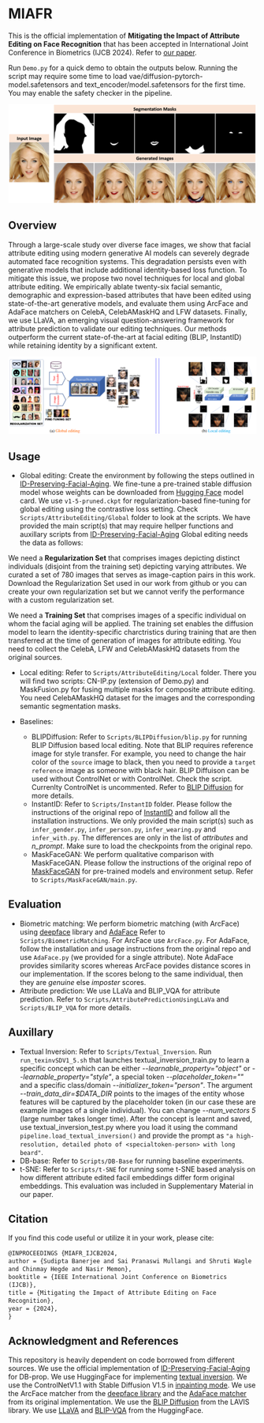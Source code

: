 # MIAFR
This is the official implementation of **Mitigating the Impact of Attribute Editing on Face Recognition** that has been accepted in International Joint Conference in Biometrics (IJCB 2024). Refer to [our paper](https://arxiv.org/html/2403.08092v1).

Run `Demo.py` for a quick demo to obtain the outputs below. Running the script may require some time to load vae/diffusion-pytorch-model.safetensors and text_encoder/model.safetensors for the first time. You may enable the safety checker in the pipeline.

![alt text](GithubDemo.PNG)

## Overview
Through a large-scale study over diverse face images, we show that facial attribute editing using modern generative AI models can severely degrade automated face recognition systems. This degradation persists even with generative models that include additional identity-based loss function. To mitigate this issue, we propose two novel techniques for local and global attribute editing. We empirically ablate twenty-six facial semantic, demographic and expression-based attributes that have been edited using state-of-the-art generative models, and evaluate them using ArcFace and AdaFace matchers on CelebA, CelebAMaskHQ and LFW datasets. Finally, we use LLaVA, an emerging visual question-answering framework for attribute prediction to validate our editing techniques. Our methods outperform the current state-of-the-art at facial editing (BLIP, InstantID) while retaining identity by a significant extent.

![alt text](IJCB2024_Overview.PNG)

## Usage
- Global editing: Create the environment by following the steps outlined in [ID-Preserving-Facial-Aging](https://github.com/sudban3089/ID-Preserving-Facial-Aging). We fine-tune a pre-trained stable diffusion model whose weights can be downloaded from [Hugging Face](https://huggingface.co/CompVis) model card. We use `v1-5-pruned.ckpt` for regularization-based fine-tuning for global editing using the contrastive loss setting. Check `Scripts/AttributeEditing/Global` folder to look at the scripts. We have provided the main script(s) that may require hellper functions and auxillary scripts from [ID-Preserving-Facial-Aging](https://github.com/sudban3089/ID-Preserving-Facial-Aging) Global editing needs the data as follows:

We need a **Regularization Set** that comprises images depicting distinct individuals (disjoint from the training set) depicting varying attributes. We curated a set of 780 images that serves as image-caption pairs in this work. Download the Regularization Set used in our work from github or you can create your own regularization set but we cannot verify the performance with a custom regularization set. 

We need a **Training Set** that comprises images of a specific individual on whom the facial aging will be applied. The training set enables the diffusion model to learn the identity-specific charctristics during training that are then transferred at the time of generation of images for attribute editing. You need to collect the CelebA, LFW and CelebAMaskHQ datasets from the original sources.

- Local editing: Refer to `Scripts/AttributeEditing/Local` folder. There you will find two scripts: CN-IP.py (extension of Demo.py) and MaskFusion.py for fusing multiple masks for composite attribute editing. You need CelebAMaskHQ dataset for the images and the corresponding semantic segmentation masks.

- Baselines:
  - BLIPDiffusion: Refer to `Scripts/BLIPDiffusion/blip.py` for running BLIP Diffusion based local editing. Note that BLIP requires reference image for style transfer. For example, you need to change the hair color of the `source` image to black, then you need to provide a `target reference` image as someone with black hair. BLIP Diffuison can be used without ControlNet or with ControlNet. Check the script. Currenlty ControlNet is uncommented. Refer to [BLIP Diffusion](https://github.com/salesforce/LAVIS/tree/main/projects/blip-diffusion) for more details.
  - InstantID: Refer to `Scripts/InstantID` folder. Please follow the instructions of the original repo of [InstantID](https://github.com/InstantID/InstantID) and follow all the installation instructions. We only provided the main script(s) such as `infer_gender.py`, `infer_person.py`, `infer_wearing.py` and `infer_with.py`. The differences are only in the list of *attributes* and *n_prompt*. Make sure to load the checkpoints from the original repo.
  - MaskFaceGAN: We perform qualitative comparison with MaskFaceGAN. Please follow the instructions of the original repo of [MaskFaceGAN](https://github.com/MartinPernus/MaskFaceGAN) for pre-trained models and environment setup. Refer to `Scripts/MaskFaceGAN/main.py`.


## Evaluation

- Biometric matching: We perform biometric matching (with ArcFace) using [deepface](https://github.com/serengil/deepface) library and [AdaFace](https://github.com/mk-minchul/AdaFace) Refer to `Scripts/BiometricMatching`. For ArcFace use `ArcFace.py`. For AdaFace, follow the installation and usage instructions from the original repo and use `AdaFace.py` (we provided for a single attribute). Note AdaFace provides similarity scores whereas ArcFace povides distance scores in our implementation. If the scores belong to the same individual, then they are *genuine* else *imposter* scores. 
- Attribute prediction: We use LLaVa and BLIP_VQA for attribute prediction. Refer to `Scripts/AttributePredictionUsingLLaVa` and `Scripts/BLIP_VQA` for more details.

## Auxillary 

- Textual Inversion: Refer to `Scripts/Textual_Inversion`. Run `run_texinvSDV1_5.sh` that launches textual_inversion_train.py to learn a specific concept which can be either *--learnable_property="object"* or *--learnable_property="style"*, a special token *--placeholder_token="<specialtoken-person>"* and a specific class/domain *--initializer_token="person"*. The argument *--train_data_dir=$DATA_DIR* points to the images of the entity whose features will be captured by the placeholder token (in our case these are example images of a single individual). You can change *--num_vectors 5* (large number takes longer time). After the concept is learnt and saved, use textual_inversion_test.py where you load it using the command `pipeline.load_textual_inversion()` and provide the prompt as `"a high-resolution, detailed photo of <specialtoken-person> with long beard"`.
- DB-base: Refer to `Scripts/DB-Base` for running baseline experiments.
- t-SNE: Refer to `Scripts/t-SNE` for running some t-SNE based analysis on how different attribute edited facil embeddings differ form original embeddings. This evaluation was included in Supplementary Material in our paper.

## Citation
If you find this code useful or utilize it in your work, please cite:
```
@INPROCEEDINGS {MIAFR_IJCB2024,
author = {Sudipta Banerjee and Sai Pranaswi Mullangi and Shruti Wagle and Chinmay Hegde and Nasir Memon},
booktitle = {IEEE International Joint Conference on Biometrics (IJCB)},
title = {Mitigating the Impact of Attribute Editing on Face Recognition},
year = {2024},
}
```

## Acknowledgment and References
This repository is heavily dependent on code borrowed from different sources. 
 We use the official implementation of [ID-Preserving-Facial-Aging](https://github.com/sudban3089/ID-Preserving-Facial-Aging) for DB-prop. We use HuggingFace for implementing [textual inversion](https://huggingface.co/docs/diffusers/en/using-diffusers/textual_inversion_inference). We use the ControlNetV1.1 with Stable Diffusion V1.5 in [inpainting mode](https://huggingface.co/lllyasviel/control_v11p_sd15_inpaint). We use the ArcFace matcher from the [deepface library](https://github.com/serengil/deepface) and the [AdaFace matcher](https://github.com/mk-minchul/AdaFace) from its original implementation. We use the [BLIP Diffusion](https://github.com/salesforce/LAVIS/tree/main/projects/blip-diffusion) from the LAVIS library. We use [LLaVA](https://huggingface.co/docs/transformers/main/en/model_doc/llava) and [BLIP-VQA](https://huggingface.co/Salesforce/blip-vqa-base) from the HuggingFace.


